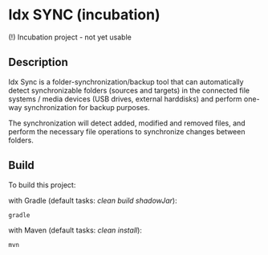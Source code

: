 # Idx SYNC (incubation)

(!) Incubation project - not yet usable

## Description

Idx Sync is a folder-synchronization/backup tool that can automatically detect synchronizable folders (sources and targets) 
in the connected file systems / media devices (USB drives, external harddisks) and perform one-way synchronization for 
backup purposes. 

The synchronization will detect added, modified and removed files, and perform the necessary file operations
to synchronize changes between folders.

## Build

To build this project:

with Gradle (default tasks: _clean build shadowJar_):

    gradle

with Maven (default tasks: _clean install_):

    mvn
